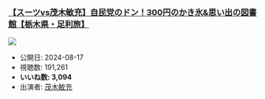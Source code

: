 ### [【スーツvs茂木敏充】自民党のドン！300円のかき氷&思い出の図書館【栃木県・足利旅】](https://www.youtube.com/watch?v=F-V7zJExTPE)
[![](https://img.youtube.com/vi/F-V7zJExTPE/sddefault.jpg)](https://www.youtube.com/watch?v=F-V7zJExTPE)
-   公開日: 2024-08-17
-   視聴数: 191,261
-   **いいね数: 3,094**
-   出演者: [茂木敏充](/rehacq_fan/people/茂木敏充 "wikilink")
